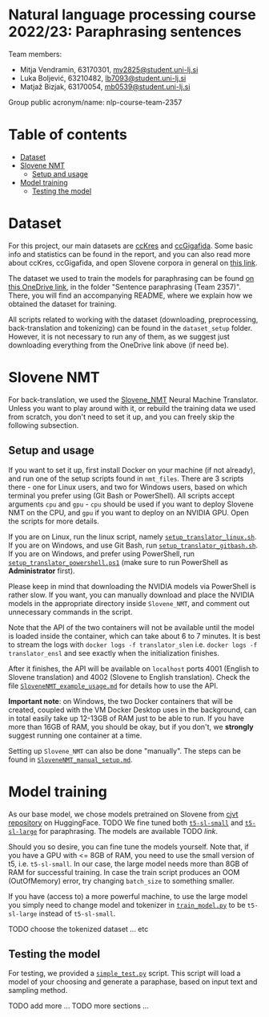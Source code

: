 # Natural language processing course 2022/23: Paraphrasing sentences <!-- omit in toc -->

Team members:
 * Mitja Vendramin, 63170301, mv2825@student.uni-lj.si
 * Luka Boljević, 63210482, lb7093@student.uni-lj.si
 * Matjaž Bizjak, 63170054, mb0539@student.uni-lj.si
 
Group public acronym/name: nlp-course-team-2357



# Table of contents <!-- omit in toc -->

- [Dataset](#dataset)
- [Slovene NMT](#slovene-nmt)
  - [Setup and usage](#setup-and-usage)
- [Model training](#model-training)
  - [Testing the model](#testing-the-model)



# Dataset

For this project, our main datasets are [ccKres](https://www.clarin.si/repository/xmlui/handle/11356/1034) and [ccGigafida](https://www.clarin.si/repository/xmlui/handle/11356/1035). Some basic info and statistics can be found in the report, and you can also read more about ccKres, ccGigafida, and open Slovene corpora in general on [this link](http://eng.slovenscina.eu/korpusi/proste-zbirke).

The dataset we used to train the models for paraphrasing can be found [on this OneDrive link](https://unilj-my.sharepoint.com/personal/slavkozitnik_fri1_uni-lj_si/_layouts/15/onedrive.aspx?id=%2Fpersonal%2Fslavkozitnik%5Ffri1%5Funi%2Dlj%5Fsi%2FDocuments%2FFRI%2FNLP%5FCourse%5F2023%2FProjects%20data%20to%20share&ga=1), in the folder "Sentence paraphrasing (Team 2357)". There, you will find an accompanying README, where we explain how we obtained the dataset for training.

All scripts related to working with the dataset (downloading, preprocessing, back-translation and tokenizing) can be found in the `dataset_setup` folder. However, it is not necessary to run any of them, as we suggest just downloading everything from the OneDrive link above (if need be).



# Slovene NMT

For back-translation, we used the [Slovene_NMT](https://github.com/clarinsi/Slovene_NMT) Neural Machine Translator. Unless you want to play around with it, or rebuild the training data we used from scratch, you don't need to set it up, and you can freely skip the following subsection.


## Setup and usage

If you want to set it up, first install Docker on your machine (if not already), and run one of the setup scripts found in `nmt_files`. There are 3 scripts there - one for Linux users, and two for Windows users, based on which terminal you prefer using (Git Bash or PowerShell). All scripts accept arguments `cpu` and `gpu` - `cpu` should be used if you want to deploy Slovene NMT on the CPU, and `gpu` if you want to deploy on an NVIDIA GPU. Open the scripts for more details.

If you are on Linux, run the linux script, namely [`setup_translator_linux.sh`](nmt_files/setup_translator_linux.sh). If you are on Windows, and use Git Bash, run [`setup_translator_gitbash.sh`](nmt_files/setup_translator_gitbash.sh). If you are on Windows, and prefer using PowerShell, run [`setup_translator_powershell.ps1`](nmt_files/setup_translator_powershell.ps1) (make sure to run PowerShell as **Administrator** first).

Please keep in mind that downloading the NVIDIA models via PowerShell is rather slow. If you want, you can manually download and place the NVIDIA models in the appropriate directory inside `Slovene_NMT`, and comment out unnecessary commands in the script.

Note that the API of the two containers will not be available until the model is loaded inside the container, which can take about 6 to 7 minutes. It is best to stream the logs with `docker logs -f translator_slen` i.e. `docker logs -f translator_ensl` and see exactly when the initialization finishes. 

After it finishes, the API will be available on `localhost` ports 4001 (English to Slovene translation) and 4002 (Slovene to English translation). Check the file [`SloveneNMT_example_usage.md`](nmt_files/SloveneNMT_example_usage.md) for details how to use the API.

**Important note**: on Windows, the two Docker containers that will be created, coupled with the VM Docker Desktop uses in the background, can in total easily take up 12-13GB of RAM just to be able to run. If you have more than 16GB of RAM, you should be okay, but if you don't, we **strongly** suggest running one container at a time.

Setting up `Slovene_NMT` can also be done "manually". The steps can be found in [`SloveneNMT_manual_setup.md`](nmt_files/SloveneNMT_manual_setup.md).



# Model training

As our base model, we chose models pretrained on Slovene from [cjvt repository](https://huggingface.co/cjvt) on HuggingFace. TODO We fine tuned both [`t5-sl-small`](https://huggingface.co/cjvt/t5-sl-small) and [`t5-sl-large`](https://huggingface.co/cjvt/t5-sl-large) for paraphrasing. The models are available TODO *link*.

Should you so desire, you can fine tune the models yourself. Note that, if you have a GPU with <= 8GB of RAM, you need to use the small version of t5, i.e. `t5-sl-small`. In our case, the large model needs more than 8GB of RAM for successful training. In case the train script produces an OOM (OutOfMemory) error, try changing `batch_size` to something smaller.

If you have (access to) a more powerful machine, to use the large model you simply need to change model and tokenizer in [`train_model.py`](train_model.py) to be `t5-sl-large` instead of `t5-sl-small`.

TODO choose the tokenized dataset ... etc



## Testing the model

For testing, we provided a [`simple_test.py`](simple_test.py) script. This script will load a model of your choosing and generate a paraphase, based on input text and sampling method.

TODO add more ...
TODO more sections ...

